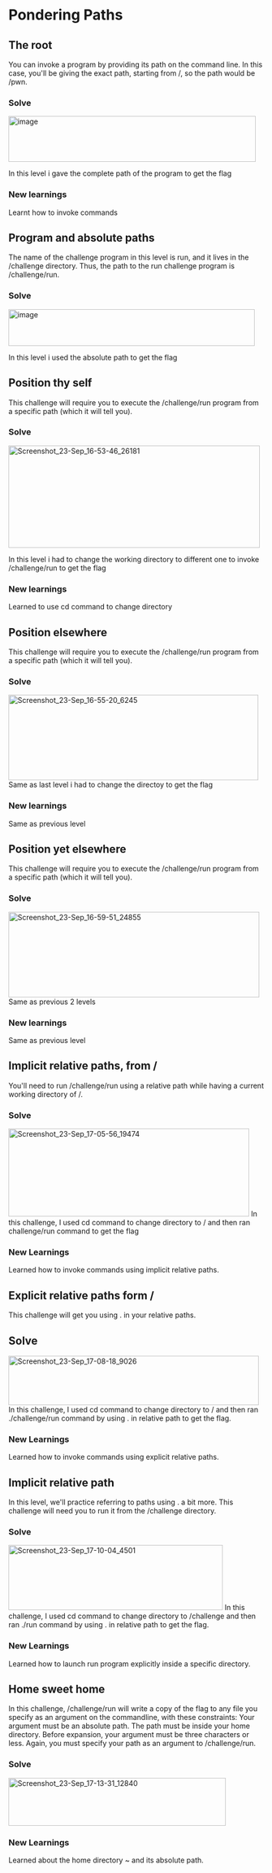 # Pondering Paths

## The root
You can invoke a program by providing its path on the command line. In this case, you'll be giving the exact path, starting from /, so the path would be /pwn.

### Solve
<img width="487" height="90" alt="image" src="https://github.com/user-attachments/assets/4d357fff-e10b-40f2-adea-699e438c02df" />

In this level i gave the complete path of the program to get the flag

### New learnings 

Learnt how to invoke commands 

## Program and absolute paths
The name of the challenge program in this level is run, and it lives in the /challenge directory. Thus, the path to the run challenge program is /challenge/run.

### Solve
<img width="485" height="72" alt="image" src="https://github.com/user-attachments/assets/81b1f25a-b688-4036-b9c8-c77c899da317" />

In this level i used the absolute path to get the flag

## Position thy self
This challenge will require you to execute the /challenge/run program from a specific path (which it will tell you).

### Solve
<img width="495" height="201" alt="Screenshot_23-Sep_16-53-46_26181" src="https://github.com/user-attachments/assets/0fbf746e-c886-40f0-bc6b-8411a462db34" />

In this level i had to change the working directory to different one to invoke /challenge/run to get the flag

### New learnings
Learned to use cd command to change directory

## Position elsewhere
This challenge will require you to execute the /challenge/run program from a specific path (which it will tell you).

### Solve 
<img width="492" height="168" alt="Screenshot_23-Sep_16-55-20_6245" src="https://github.com/user-attachments/assets/3cd95ce5-141b-4f98-972a-be732ef78be6" />
Same as last level i had to change the directoy to get the flag

### New learnings 
Same as previous level

## Position yet elsewhere
This challenge will require you to execute the /challenge/run program from a specific path (which it will tell you).

### Solve
<img width="494" height="168" alt="Screenshot_23-Sep_16-59-51_24855" src="https://github.com/user-attachments/assets/d6a415b2-58ec-4273-89c0-46da46242059" />
Same as previous 2 levels 

### New learnings 
Same as previous level


## Implicit relative paths, from /
You'll need to run /challenge/run using a relative path while having a current working directory of /. 

### Solve
<img width="474" height="173" alt="Screenshot_23-Sep_17-05-56_19474" src="https://github.com/user-attachments/assets/8f83b626-d4a2-40a7-b898-a2cc8a623299" />
In this challenge, I used cd command to change directory to / and then ran challenge/run command to get the flag

### New Learnings
Learned how to invoke commands using implicit relative paths.

## Explicit relative paths form /
This challenge will get you using . in your relative paths.

## Solve
<img width="493" height="97" alt="Screenshot_23-Sep_17-08-18_9026" src="https://github.com/user-attachments/assets/37d042ec-e8d1-4e33-b65f-d6f1b83dbc1d" />
In this challenge, I used cd command to change directory to / and then ran ./challenge/run command by using . in relative path to get the flag.

### New Learnings
Learned how to invoke commands using explicit relative paths.

## Implicit relative path 
In this level, we'll practice referring to paths using . a bit more. This challenge will need you to run it from the /challenge directory.

### Solve
<img width="422" height="128" alt="Screenshot_23-Sep_17-10-04_4501" src="https://github.com/user-attachments/assets/ad569dcf-f7fb-472e-b7bd-e5da18b194ed" />
In this challenge, I used cd command to change directory to /challenge and then ran ./run command by using . in relative path to get the flag.

### New Learnings
Learned how to launch run program explicitly inside a specific directory.

## Home sweet home
In this challenge, /challenge/run will write a copy of the flag to any file you specify as an argument on the commandline, with these constraints:
Your argument must be an absolute path. The path must be inside your home directory. Before expansion, your argument must be three characters or less. Again, you must specify your path as an argument to /challenge/run.

### Solve 
<img width="428" height="94" alt="Screenshot_23-Sep_17-13-31_12840" src="https://github.com/user-attachments/assets/1b8c6519-1641-4de5-bb37-a7ebc92014a3" />

### New Learnings
Learned about the home directory ~ and its absolute path.

